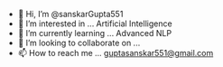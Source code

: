 - 👋 Hi, I’m @sanskarGupta551
- 👀 I’m interested in ... Artificial Intelligence 
- 🌱 I’m currently learning ... Advanced NLP
- 💞️ I’m looking to collaborate on ... 
- 📫 How to reach me ... guptasanskar551@gmail.com

<!---
sanskarGupta551/sanskarGupta551 is a ✨ special ✨ repository because its `README.md` (this file) appears on your GitHub profile.
You can click the Preview link to take a look at your changes.
--->
